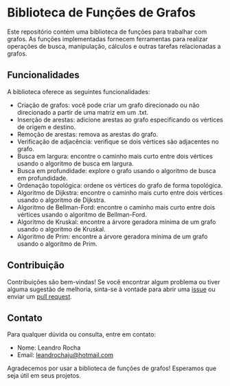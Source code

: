 # Biblioteca de Funções de Grafos

Este repositório contém uma biblioteca de funções para trabalhar com grafos. As funções implementadas fornecem ferramentas para realizar operações de busca, manipulação, cálculos e outras tarefas relacionadas a grafos.

## Funcionalidades

A biblioteca oferece as seguintes funcionalidades:

- Criação de grafos: você pode criar um grafo direcionado ou não direcionado a partir de uma matriz em um .txt.
- Inserção de arestas: adicione arestas ao grafo especificando os vértices de origem e destino.
- Remoção de arestas: remova as arestas do grafo.
- Verificação de adjacência: verifique se dois vértices são adjacentes no grafo.
- Busca em largura: encontre o caminho mais curto entre dois vértices usando o algoritmo de busca em largura.
- Busca em profundidade: explore o grafo usando o algoritmo de busca em profundidade.
- Ordenação topológica: ordene os vértices do grafo de forma topológica.
- Algoritmo de Dijkstra: encontre o caminho mais curto entre dois vértices usando o algoritmo de Dijkstra.
- Algoritmo de Bellman-Ford: encontre o caminho mais curto entre dois vértices usando o algoritmo de Bellman-Ford.
- Algoritmo de Kruskal: encontre a árvore geradora mínima de um grafo usando o algoritmo de Kruskal.
- Algoritmo de Prim: encontre a árvore geradora mínima de um grafo usando o algoritmo de Prim.

## Contribuição

Contribuições são bem-vindas! Se você encontrar algum problema ou tiver alguma sugestão de melhoria, sinta-se à vontade para abrir uma [issue](https://github.com/LeandroRochAlg/Grafos/issues) ou enviar um [pull request](https://github.com/LeandroRochAlg/Grafos/pulls).

## Contato

Para qualquer dúvida ou consulta, entre em contato:

- Nome: Leandro Rocha
- Email: leandrochaju@hotmail.com

Agradecemos por usar a biblioteca de funções de grafos! Esperamos que seja útil em seus projetos.
